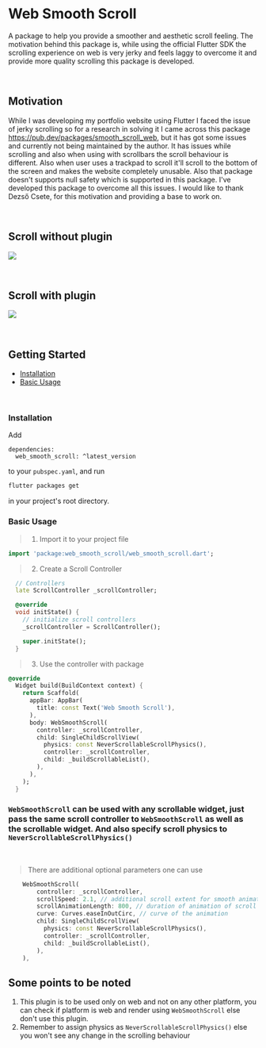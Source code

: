 # Web Smooth Scroll

A package to help you provide a smoother and aesthetic scroll feeling. The motivation behind this package is, while using the official Flutter SDK the scrolling experience on web is very jerky and feels laggy to overcome it and provide more quality scrolling this package is developed.

<br>

## Motivation

While I was developing my portfolio website using Flutter I faced the issue of jerky scrolling so for a research in solving it I came across this package https://pub.dev/packages/smooth_scroll_web, but it has got some issues and currently not being maintained by the author. It has issues while scrolling and also when using with scrollbars the scroll behaviour is different. Also when user uses a trackpad to scroll it'll scroll to the bottom of the screen and makes the website completely unusable. Also that package doesn't supports null safety which is supported in this package. I've developed this package to overcome all this issues. I would like to thank Dezső Csete, for this motivation and providing a base to work on.

<br>

## Scroll without plugin

<!-- ![](./assets/Before_Smooth_Scroll.gif)-->
![](https://github.com/mayurnile/web_smooth_scroll/raw/main/assets/Before_Smooth_Scroll.gif)

<br>

## Scroll with plugin

<!-- ![](./assets/After_Smooth_Scroll.gif) -->
![](https://github.com/mayurnile/web_smooth_scroll/raw/main/assets/After_Smooth_Scroll.gif)

<br>

## Getting Started

- [Installation](#installation)
- [Basic Usage](#basic-usage)

<br>

### Installation

Add

```
dependencies:
  web_smooth_scroll: ^latest_version
```

to your `pubspec.yaml`, and run

```bash
flutter packages get
```

in your project's root directory.

### Basic Usage

 > 1. Import it to your project file
```dart
import 'package:web_smooth_scroll/web_smooth_scroll.dart';
```

 > 2. Create a Scroll Controller
```dart
  // Controllers
  late ScrollController _scrollController;

  @override
  void initState() {
    // initialize scroll controllers
    _scrollController = ScrollController();

    super.initState();
  }
```

 > 3. Use the controller with package
```dart
@override
  Widget build(BuildContext context) {
    return Scaffold(
      appBar: AppBar(
        title: const Text('Web Smooth Scroll'),
      ),
      body: WebSmoothScroll(
        controller: _scrollController,
        child: SingleChildScrollView(
          physics: const NeverScrollableScrollPhysics(),
          controller: _scrollController,
          child: _buildScrollableList(),
        ),
      ),
    );
  }
```

### `WebSmoothScroll` can be used with any scrollable widget, just pass the same scroll controller to `WebSmoothScroll` as well as the scrollable widget. And also specify scroll physics to `NeverScrollableScrollPhysics()`

<br>

 > There are additional optional parameters one can use
```dart
    WebSmoothScroll(
        controller: _scrollController,
        scrollSpeed: 2.1, // additional scroll extent for smooth animation
        scrollAnimationLength: 800, // duration of animation of scroll in milliseconds
        curve: Curves.easeInOutCirc, // curve of the animation
        child: SingleChildScrollView(
          physics: const NeverScrollableScrollPhysics(),
          controller: _scrollController,
          child: _buildScrollableList(),
        ),
    ),
```

## Some points to be noted
1. This plugin is to be used only on web and not on any other platform, you can check if platform is web and render using `WebSmoothScroll` else don't use this plugin.
2. Remember to assign physics as `NeverScrollableScrollPhysics()` else you won't see any change in the scrolling behaviour

